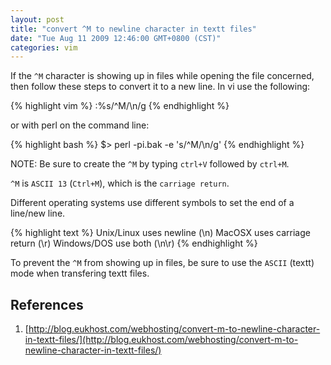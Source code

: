 ```yaml
---
layout: post
title: "convert ^M to newline character in textt files"
date: "Tue Aug 11 2009 12:46:00 GMT+0800 (CST)"
categories: vim
---
```


If the `^M` character is showing up in files while opening the file concerned, then follow these steps to convert it to a new line. In vi use the following:

{% highlight vim %}
:%s/^M/\n/g
{% endhighlight %}

or with perl on the command line:

{% highlight bash %}
$> perl -pi.bak -e 's/^M/\n/g'
{% endhighlight %}

NOTE: Be sure to create the `^M` by typing `ctrl+V` followed by `ctrl+M`.

`^M` is `ASCII 13` (`Ctrl+M`), which is the `carriage return`.

Different operating systems use different symbols to set the end of a line/new line.

{% highlight text %}
Unix/Linux uses newline (\n)
MacOSX uses carriage return (\r)
Windows/DOS use both (\n\r)
{% endhighlight %}

To prevent the `^M` from showing up in files, be sure to use the `ASCII` (textt) mode when transfering textt files.

References
-----

1. [http://blog.eukhost.com/webhosting/convert-m-to-newline-character-in-textt-files/](http://blog.eukhost.com/webhosting/convert-m-to-newline-character-in-textt-files/)
